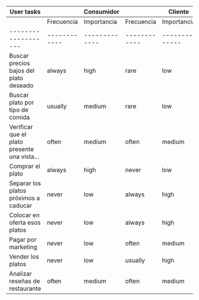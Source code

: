 | User tasks                                      || Consumidor                      || Cliente                         |
|-------------------|------------|-------------|------------|-------------|
|                  | Frecuencia | Importancia | Frecuencia | Importancia |
|-------------------|------------|-------------|------------|-------------|
| Buscar precios bajos del plato deseado         | always     | high        | rare       | low         |
| Buscar plato por tipo de comida                 | usually    | medium      | rare       | low         |
| Verificar que el plato presente una vista...    | often      | medium      | often      | medium      |
| Comprar el plato                                | always     | high        | never      | low         |
| Separar los platos próximos a caducar           | never      | low         | always     | high        |
| Colocar en oferta esos platos                   | never      | low         | always     | high        |
| Pagar por marketing                             | never      | low         | often      | medium      |
| Vender los platos                               | never      | low         | usually    | high        |
| Analizar reseñas de restaurante                 | often      | medium      | often      | medium      |

